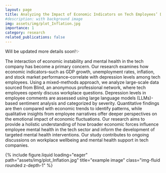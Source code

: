 ```yaml
---
layout: page
title: Analyzing the Impact of Economic Indicators on Tech Employees’ Depression - A Mixed-Methods Approach Using LLM-Based Labeling and Quantitative-Qualitative Analysis
#description: with background image
img: assets/img/plot_Inflation.jpg
importance: 1
category: research
related_publications: false
---
```



Will be updated more details soon!✨

The interaction of economic instability and mental health in the tech company has become a primary concern. Our research examines how economic indicators–such as GDP growth, unemployment rates, inflation, and stock market performance–correlate with depression levels among tech employees. Using a mixed-methods approach, we analyze large-scale data sourced from Blind, an anonymous professional network, where tech employees openly discuss workplace questions. Depression levels in employee comments are assessed using large language models (LLMs)-based sentiment analysis and categorized by severity. Quantitative findings are then compared with economic trends to identify patterns, while qualitative insights from employee narratives offer deeper perspectives on the emotional impact of economic fluctuations. Our research aims to provide a holistic understanding of how broader economic forces influence employee mental health in the tech sector and inform the development of targeted mental health interventions. Our study contributes to ongoing discussions on workplace wellbeing and mental health support in tech companies.

<div class="row">
    <div class="col-sm mt-3 mt-md-0">
        {% include figure.liquid loading="eager" path="assets/img/plot_Inflation.jpg" title="example image" class="img-fluid rounded z-depth-1" %}
    </div>
</div>



